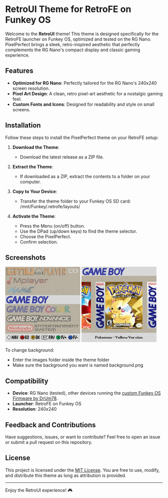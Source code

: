 # RetroUI Theme for RetroFE on Funkey OS

Welcome to the **RetroUI** theme! This theme is designed specifically for the RetroFE launcher on Funkey OS, optimized and tested on the RG Nano. PixelPerfect brings a sleek, retro-inspired aesthetic that perfectly complements the RG Nano's compact display and classic gaming experience.

## Features

- **Optimized for RG Nano**: Perfectly tailored for the RG Nano's 240x240 screen resolution.
- **Pixel Art Design**: A clean, retro pixel-art aesthetic for a nostalgic gaming feel.
- **Custom Fonts and Icons**: Designed for readability and style on small screens.

## Installation

Follow these steps to install the PixelPerfect theme on your RetroFE setup:

1. **Download the Theme**:
   - Download the latest release as a ZIP file.

2. **Extract the Theme**:
   - If downloaded as a ZIP, extract the contents to a folder on your computer.

3. **Copy to Your Device**:
   - Transfer the theme folder to your Funkey OS SD card: /mnt/Funkey/.retrofe/layouts/

4. **Activate the Theme**:
   - Press the Menu (on/off) button.
   - Use the DPad (up/down keys) to find the theme selector.
   - Choose the PixelPerfect.
   - Confirm selection.

## Screenshots

![Main Menu](./screenshots/001.PNG)
![Game Selection](./screenshots/002.PNG)

To change background:
- Enter the images folder inside the theme folder
- Make sure the background you want is named background.png

## Compatibility

- **Device**: RG Nano (tested), other devices running the [custom Funkey OS Firmware by DrUm78](https://github.com/DrUm78/FunKey-OS/releases/).
- **Launcher**: RetroFE on Funkey OS
- **Resolution**: 240x240

## Feedback and Contributions

Have suggestions, issues, or want to contribute? Feel free to open an issue or submit a pull request on this repository.

## License

This project is licensed under the [MIT License](LICENSE). You are free to use, modify, and distribute this theme as long as attribution is provided.

---

Enjoy the RetroUI experience! 🎮

